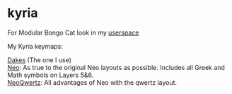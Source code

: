 # kyria

For Modular Bongo Cat look in my [userspace](userspace/dakes/)  

My Kyria keymaps:  

[Dakes](kyria/keymaps/dakes)  (The one I use)  
[Neo](kyria/keymaps/dakes_neo): As true to the original Neo layouts as possible. Includes all Greek and Math symbols on Layers 5&6.  
[NeoQwertz](kyria/keymaps/dakes_neoqwertz): All advantages of Neo with the qwertz layout.  
